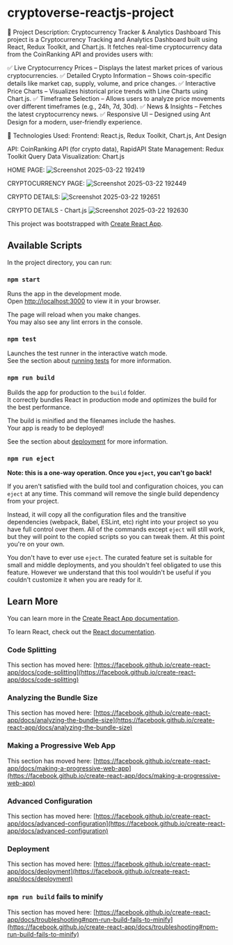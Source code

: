 # cryptoverse-reactjs-project

📌 Project Description: Cryptocurrency Tracker & Analytics Dashboard This project is a Cryptocurrency Tracking and Analytics Dashboard built using React, Redux Toolkit, and Chart.js. It fetches real-time cryptocurrency data from the CoinRanking API and provides users with:

✅ Live Cryptocurrency Prices – Displays the latest market prices of various cryptocurrencies. 
✅ Detailed Crypto Information – Shows coin-specific details like market cap, supply, volume, and price changes. 
✅ Interactive Price Charts – Visualizes historical price trends with Line Charts using Chart.js. 
✅ Timeframe Selection – Allows users to analyze price movements over different timeframes (e.g., 24h, 7d, 30d). 
✅ News & Insights – Fetches the latest cryptocurrency news. 
✅ Responsive UI – Designed using Ant Design for a modern, user-friendly experience.

🔧 Technologies Used: Frontend: React.js, Redux Toolkit, Chart.js, Ant Design

API: CoinRanking API (for crypto data), RapidAPI
State Management: Redux Toolkit Query
Data Visualization: Chart.js

HOME PAGE:
![Screenshot 2025-03-22 192419](https://github.com/user-attachments/assets/2a1b6218-f336-49b2-a8e7-6ca87c83f322)

CRYPTOCURRENCY PAGE:
![Screenshot 2025-03-22 192449](https://github.com/user-attachments/assets/5e25c61c-ed82-4f88-808a-7469fa0881b8)

CRYPTO DETAILS:
![Screenshot 2025-03-22 192651](https://github.com/user-attachments/assets/c4e9533d-6ef2-44ae-903e-751a71d0c4a1)

CRYPTO DETAILS - Chart.js
![Screenshot 2025-03-22 192630](https://github.com/user-attachments/assets/943436ba-3ba3-4a5f-8ecb-1d9310efae0e)


This project was bootstrapped with [Create React App](https://github.com/facebook/create-react-app).

## Available Scripts

In the project directory, you can run:

### `npm start`

Runs the app in the development mode.\
Open [http://localhost:3000](http://localhost:3000) to view it in your browser.

The page will reload when you make changes.\
You may also see any lint errors in the console.

### `npm test`

Launches the test runner in the interactive watch mode.\
See the section about [running tests](https://facebook.github.io/create-react-app/docs/running-tests) for more information.

### `npm run build`

Builds the app for production to the `build` folder.\
It correctly bundles React in production mode and optimizes the build for the best performance.

The build is minified and the filenames include the hashes.\
Your app is ready to be deployed!

See the section about [deployment](https://facebook.github.io/create-react-app/docs/deployment) for more information.

### `npm run eject`

**Note: this is a one-way operation. Once you `eject`, you can't go back!**

If you aren't satisfied with the build tool and configuration choices, you can `eject` at any time. This command will remove the single build dependency from your project.

Instead, it will copy all the configuration files and the transitive dependencies (webpack, Babel, ESLint, etc) right into your project so you have full control over them. All of the commands except `eject` will still work, but they will point to the copied scripts so you can tweak them. At this point you're on your own.

You don't have to ever use `eject`. The curated feature set is suitable for small and middle deployments, and you shouldn't feel obligated to use this feature. However we understand that this tool wouldn't be useful if you couldn't customize it when you are ready for it.

## Learn More

You can learn more in the [Create React App documentation](https://facebook.github.io/create-react-app/docs/getting-started).

To learn React, check out the [React documentation](https://reactjs.org/).

### Code Splitting

This section has moved here: [https://facebook.github.io/create-react-app/docs/code-splitting](https://facebook.github.io/create-react-app/docs/code-splitting)

### Analyzing the Bundle Size

This section has moved here: [https://facebook.github.io/create-react-app/docs/analyzing-the-bundle-size](https://facebook.github.io/create-react-app/docs/analyzing-the-bundle-size)

### Making a Progressive Web App

This section has moved here: [https://facebook.github.io/create-react-app/docs/making-a-progressive-web-app](https://facebook.github.io/create-react-app/docs/making-a-progressive-web-app)

### Advanced Configuration

This section has moved here: [https://facebook.github.io/create-react-app/docs/advanced-configuration](https://facebook.github.io/create-react-app/docs/advanced-configuration)

### Deployment

This section has moved here: [https://facebook.github.io/create-react-app/docs/deployment](https://facebook.github.io/create-react-app/docs/deployment)

### `npm run build` fails to minify

This section has moved here: [https://facebook.github.io/create-react-app/docs/troubleshooting#npm-run-build-fails-to-minify](https://facebook.github.io/create-react-app/docs/troubleshooting#npm-run-build-fails-to-minify)
